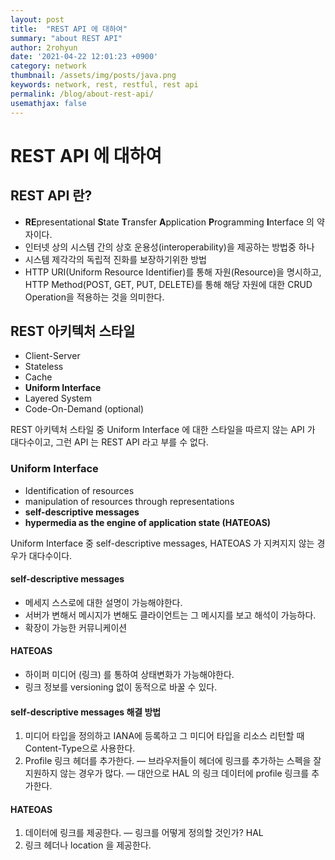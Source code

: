 ```yaml
---
layout: post
title:  "REST API 에 대하여"
summary: "about REST API"
author: 2rohyun
date: '2021-04-22 12:01:23 +0900'
category: network
thumbnail: /assets/img/posts/java.png 
keywords: network, rest, restful, rest api
permalink: /blog/about-rest-api/
usemathjax: false
---
```


# REST API 에 대하여
## REST API 란?
- **RE**presentational **S**tate **T**ransfer **A**pplication **P**rogramming **I**nterface 의 약자이다.
- 인터넷 상의 시스템 간의 상호 운용성(interoperability)을 제공하는 방법중 하나
- 시스템 제각각의 독립적 진화를 보장하기위한 방법
- HTTP URI(Uniform Resource Identifier)를 통해 자원(Resource)을 명시하고, HTTP Method(POST, GET, PUT, DELETE)를 통해 해당 자원에 대한 CRUD Operation을 적용하는 것을 의미한다.

## REST 아키텍처 스타일
- Client-Server
- Stateless
- Cache
- **Uniform Interface**
- Layered System
- Code-On-Demand (optional)

REST 아키텍처 스타일 중 Uniform Interface 에 대한 스타일을 따르지 않는 API 가 대다수이고, 그런 API 는 REST API 라고 부를 수 없다.

### Uniform Interface
- Identification of resources
- manipulation of resources through representations
- **self-descriptive messages**
- **hypermedia as the engine of application state (HATEOAS)**

Uniform Interface 중 self-descriptive messages, HATEOAS 가 지켜지지 않는 경우가 대다수이다.

#### self-descriptive messages
- 메세지 스스로에 대한 설명이 가능해야한다.
- 서버가 변해서 메시지가 변해도 클라이언트는 그 메시지를 보고 해석이
가능하다.
- 확장이 가능한 커뮤니케이션

#### HATEOAS
- 하이퍼 미디어 (링크) 를 통하여 상태변화가 가능해야한다.
- 링크 정보를 versioning 없이 동적으로 바꿀 수 있다.

#### self-descriptive messages 해결 방법
1. 미디어 타입을 정의하고 IANA에 등록하고 그 미디어 타입을 리소스 리턴할 때
Content-Type으로 사용한다.
2. Profile 링크 헤더를 추가한다.
— 브라우저들이 헤더에 링크를 추가하는 스펙을 잘 지원하지 않는 경우가 많다.
— 대안으로 HAL 의 링크 데이터에 profile 링크를 추가한다.

#### HATEOAS
1. 데이터에 링크를 제공한다.
— 링크를 어떻게 정의할 것인가? HAL
2. 링크 헤더나 location 을 제공한다. 